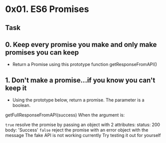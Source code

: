 # 0x01. ES6 Promises

## Task

## 0. Keep every promise you make and only make promises you can keep

- Return a Promise using this prototype function getResponseFromAPI()

## 1. Don't make a promise...if you know you can't keep it

- Using the prototype below, return a promise. The parameter is a boolean.

getFullResponseFromAPI(success)
When the argument is:

`true`
resolve the promise by passing an object with 2 attributes:
status: 200
body: 'Success'
`false`
reject the promise with an error object with the message The fake API is not working currently
Try testing it out for yourself
